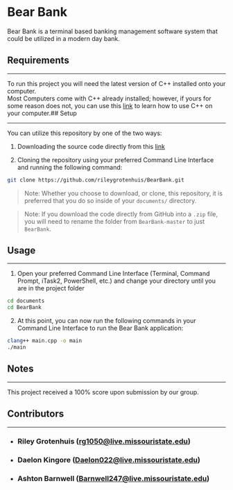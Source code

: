 # Bear Bank

Bear Bank is a terminal based banking management software system that could be utilized in a modern day bank.

## Requirements

---

To run this project you will need the latest version of C++ installed onto your computer.<br>Most Computers come with C++ already installed; however, if yours for some reason does not, you can use this [link](https://docs.microsoft.com/en-us/cpp/build/vscpp-step-0-installation?view=msvc-160) to learn how to use C++ on your computer.## Setup

---

You can utilize this repository by one of the two ways:

1. Downloading the source code directly from this [link](https://github.com/rileygrotenhuis/BearBank)

2. Cloning the repository using your preferred Command Line Interface and running the following command:

```bash
git clone https://github.com/rileygrotenhuis/BearBank.git
```

> Note: Whether you choose to download, or clone, this repository, it is preferred that you do so inside of your `documents/` directory.

> Note: If you download the code directly from GitHub into a `.zip` file, you will need to rename the folder from `BearBank-master` to just `BearBank`.

## Usage

---

1. Open your preferred Command Line Interface (Terminal, Command Prompt, iTask2, PowerShell, etc.) and change your directory until you are in the project folder

```bash
cd documents
cd BearBank
```

2. At this point, you can now run the following commands in your Command Line Interface to run the Bear Bank application:

```bash
clang++ main.cpp -o main
./main
```

## Notes

---

This project received a 100% score upon submission by our group.

## Contributors

---

-   ### Riley Grotenhuis (rg1050@live.missouristate.edu)
-   ### Daelon Kingore (Daelon022@live.missouristate.edu)
-   ### Ashton Barnwell (Barnwell247@live.missouristate.edu)
